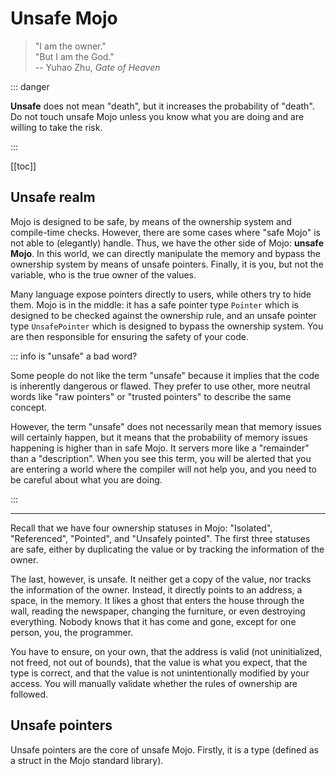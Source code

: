 # Unsafe Mojo

> "I am the owner."  
> "But I am the God."  
> -- Yuhao Zhu, *Gate of Heaven*

::: danger

**Unsafe** does not mean "death", but it increases the probability of "death". Do not touch unsafe Mojo unless you know what you are doing and are willing to take the risk.

:::

[[toc]]

## Unsafe realm

Mojo is designed to be safe, by means of the ownership system and compile-time checks. However, there are some cases where "safe Mojo" is not able to (elegantly) handle. Thus, we have the other side of Mojo: **unsafe Mojo**. In this world, we can directly manipulate the memory and bypass the ownership system by means of unsafe pointers. Finally, it is you, but not the variable, who is the true owner of the values.

Many language expose pointers directly to users, while others try to hide them. Mojo is in the middle: it has a safe pointer type `Pointer` which is designed to be checked against the ownership rule, and an unsafe pointer type `UnsafePointer` which is designed to bypass the ownership system. You are then responsible for ensuring the safety of your code.

::: info is "unsafe" a bad word?

Some people do not like the term "unsafe" because it implies that the code is inherently dangerous or flawed. They prefer to use other, more neutral words like "raw pointers" or "trusted pointers" to describe the same concept.

However, the term "unsafe" does not necessarily mean that memory issues will certainly happen, but it means that the probability of memory issues happening is higher than in safe Mojo. It servers more like a "remainder" than a "description". When you see this term, you will be alerted that you are entering a world where the compiler will not help you, and you need to be careful about what you are doing.

:::

---

Recall that we have four ownership statuses in Mojo: "Isolated", "Referenced", "Pointed", and "Unsafely pointed". The first three statuses are safe, either by duplicating the value or by tracking the information of the owner.

The last, however, is unsafe. It neither get a copy of the value, nor tracks the information of the owner. Instead, it directly points to an address, a space, in the memory. It likes a ghost that enters the house through the wall, reading the newspaper, changing the furniture, or even destroying everything. Nobody knows that it has come and gone, except for one person, you, the programmer.

You have to ensure, on your own, that the address is valid (not uninitialized, not freed, not out of bounds), that the value is what you expect, that the type is correct, and that the value is not unintentionally modified by your access. You will manually validate whether the rules of ownership are followed.

## Unsafe pointers

Unsafe pointers are the core of unsafe Mojo. Firstly, it is a type (defined as a struct in the Mojo standard library).
